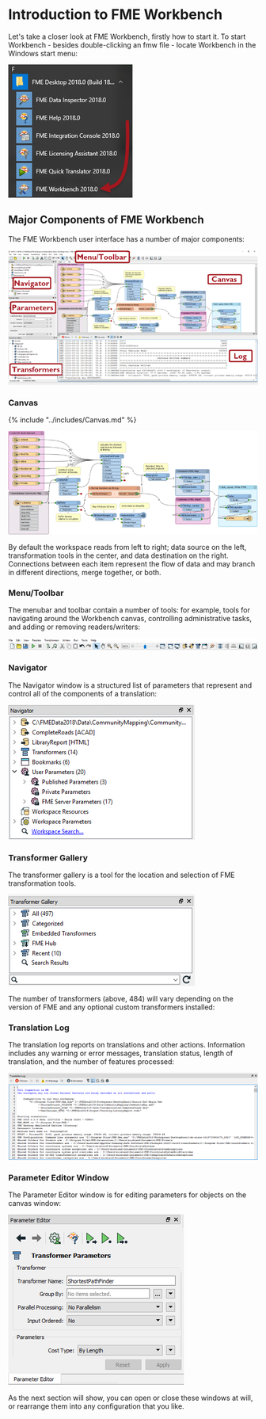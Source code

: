 # Introduction to FME Workbench #
Let's take a closer look at FME Workbench, firstly how to start it. To start Workbench - besides double-clicking an fmw file - locate Workbench in the Windows start menu:

![](./Images/Img1.005.StartingWorkbench.png)


## Major Components of FME Workbench ##

The FME Workbench user interface has a number of major components:

![](./Images/Img1.006.WorkbenchInterface.png)

### Canvas ###
{% include "../includes/Canvas.md" %} 


![](./Images/Img1.007.WorkbenchCanvas.png)

By default the workspace reads from left to right; data source on the left, transformation tools in the center, and data destination on the right. Connections between each item represent the flow of data and may branch in different directions, merge together, or both.

### Menu/Toolbar ###
The menubar and toolbar contain a number of tools: for example, tools for navigating around the Workbench canvas, controlling administrative tasks, and adding or removing readers/writers:

![](./Images/Img1.008.WorkbenchInterfaceMenuToolbar.png)

### Navigator ###
The Navigator window is a structured list of parameters that represent and control all of the components of a translation:

![](./Images/Img1.009.WorkbenchNavigator.png)

### Transformer Gallery ###
The transformer gallery is a tool for the location and selection of FME transformation tools.

![](./Images/Img1.010.WorkbenchGallery.png)

The number of transformers (above, 484) will vary depending on the version of FME and any optional custom transformers installed:

### Translation Log ###
The translation log reports on translations and other actions. Information includes any warning or error messages, translation status, length of translation, and the number of features processed:

![](./Images/Img1.011.WorkbenchLog.png)


<!--### Data Inspection (Visual Preview) Window ###
The Data Inspection window allows visual inspection of data without having to switch to the FME Data Inspection application:

![](./Images/Img1.012.VisualPreview.png)
<br><span style="font-style:italic;font-size:x-small">Map tiles by <a href="https://stamen.com">Stamen Design</a>, under <a href="https://creativecommons.org/licenses/by/3.0">CC-BY-3.0</a>. Data by <a href="http://openstreetmap.org">OpenStreetMap</a>, under <a href="http://creativecommons.org/licenses/by-sa/3.0">CC-BY-SA</a>.-->

<!--New Section-->

<!--
<table style="border-spacing: 0px">
<tr>
<td style="vertical-align:middle;background-color:darkorange;border: 2px solid darkorange">
<i class="fa fa-bolt fa-lg fa-pull-left fa-fw" style="color:white;padding-right: 12px;vertical-align:text-top"></i>
<span style="color:white;font-size:x-large;font-weight: bold;font-family:serif">NEW</span>
</td>
</tr>

<tr>
<td style="border: 1px solid darkorange">
<span style="font-family:serif; font-style:italic; font-size:larger">
The Data Inspection window is new for FME2018. As we shall see, it is integrated with various objects on the canvas window to provide seamless data inspection.
</span>
</td>
</tr>
</table>
-->

### Parameter Editor Window ###
The Parameter Editor window is for editing parameters for objects on the canvas window:

![](./Images/Img1.013.ParameterEditor.png)


As the next section will show, you can open or close these windows at will, or rearrange them into any configuration that you like.
